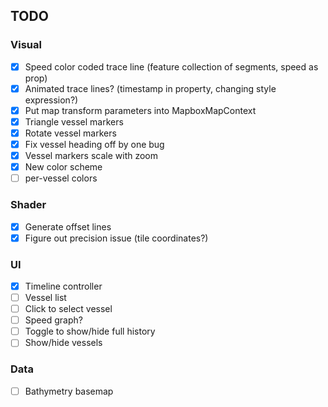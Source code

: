 ## TODO

### Visual

- [x] Speed color coded trace line (feature collection of segments, speed as prop)
- [x] Animated trace lines? (timestamp in property, changing style expression?)
- [x] Put map transform parameters into MapboxMapContext
- [x] Triangle vessel markers
- [x] Rotate vessel markers
- [x] Fix vessel heading off by one bug
- [x] Vessel markers scale with zoom
- [x] New color scheme
- [ ] per-vessel colors

### Shader

- [x] Generate offset lines
- [x] Figure out precision issue (tile coordinates?)

### UI

- [x] Timeline controller
- [ ] Vessel list
- [ ] Click to select vessel
- [ ] Speed graph?
- [ ] Toggle to show/hide full history
- [ ] Show/hide vessels

### Data

- [ ] Bathymetry basemap
